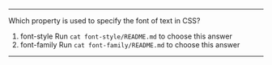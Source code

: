 ------

Which property is used to specify the font of text in CSS?

1.  font-style       Run `cat font-style/README.md` to choose this answer
2.  font-family      Run `cat font-family/README.md` to choose this answer

---

